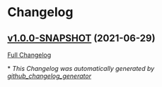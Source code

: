 # Changelog

## [v1.0.0-SNAPSHOT](https://github.com/NASA-PDS/supplementer/tree/v1.0.0-SNAPSHOT) (2021-06-29)

[Full Changelog](https://github.com/NASA-PDS/supplementer/compare/a67fee2f301561bb15f6cb744b9ac0e4ae72b183...v1.0.0-SNAPSHOT)



\* *This Changelog was automatically generated by [github_changelog_generator](https://github.com/github-changelog-generator/github-changelog-generator)*
